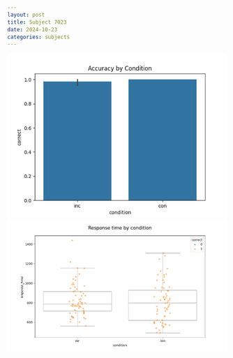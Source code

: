 ```yaml
---
layout: post
title: Subject 7023
date: 2024-10-23
categories: subjects
---
```


![](data/7023/run-13/7023_NF_acc.png)
![](data/7023/run-13/7023_NF_rt.png)
